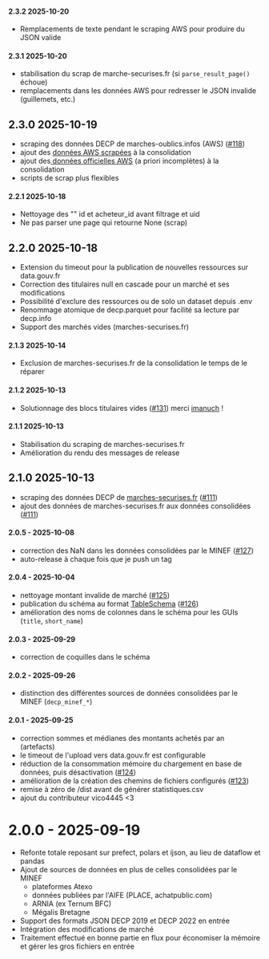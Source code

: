 #### 2.3.2 2025-10-20

- Remplacements de texte pendant le scraping AWS pour produire du JSON valide

#### 2.3.1 2025-10-20

- stabilisation du scrap de marche-securises.fr (si `parse_result_page()` échoue)
- remplacements dans les données AWS pour redresser le JSON invalide (guillemets, etc.)

## 2.3.0 2025-10-19

- scraping des données DECP de marches-oublics.infos (AWS) ([#118](https://github.com/ColinMaudry/decp-processing/issues/118))
- ajout des [données AWS scrapées](<(https://www.data.gouv.fr/datasets/68caf6b135f19236a4f37a32/)>) à la consolidation
- ajout des[ données officielles AWS](https://www.data.gouv.fr/datasets/declaration-des-donnees-essentielles-avenue-web-systemes/) (a priori incomplètes) à la consolidation
- scripts de scrap plus flexibles

#### 2.2.1 2025-10-18

- Nettoyage des "" id et acheteur_id avant filtrage et uid
- Ne pas parser une page qui retourne None (scrap)

## 2.2.0 2025-10-18

- Extension du timeout pour la publication de nouvelles ressources sur data.gouv.fr
- Correction des titulaires null en cascade pour un marché et ses modifications
- Possibilité d'exclure des ressources ou de solo un dataset depuis .env
- Renommage atomique de decp.parquet pour facilité sa lecture par decp.info
- Support des marchés vides (marches-securises.fr)

#### 2.1.3 2025-10-14

- Exclusion de marches-securises.fr de la consolidation le temps de le réparer

#### 2.1.2 2025-10-13

- Solutionnage des blocs titulaires vides ([#131](https://github.com/ColinMaudry/decp-processing/pull/131)) merci [imanuch](https://github.com/imanuch) !

#### 2.1.1 2025-10-13

- Stabilisation du scraping de marches-securises.fr
- Amélioration du rendu des messages de release

## 2.1.0 2025-10-13

- scraping des données DECP de [marches-securises.fr](https://www.data.gouv.fr/datasets/donnees-essentielles-de-la-commande-publique-de-marches-securises-fr/) ([#111](https://github.com/ColinMaudry/decp-processing/issues/111))
- ajout des données de marches-securises.fr aux données consolidées ([#111](https://github.com/ColinMaudry/decp-processing/issues/111))

#### 2.0.5 - 2025-10-08

- correction des NaN dans les données consolidées par le MINEF ([#127](https://github.com/ColinMaudry/decp-processing/issues/127))
- auto-release à chaque fois que je push un tag

#### 2.0.4 - 2025-10-04

- nettoyage montant invalide de marché ([#125](https://github.com/ColinMaudry/decp-processing/issues/125))
- publication du schéma au format [TableSchema](https://specs.frictionlessdata.io/table-schema) ([#126](https://github.com/ColinMaudry/decp-processing/issues/126))
- amélioration des noms de colonnes dans le schéma pour les GUIs (`title`, `short_name`)

#### 2.0.3 - 2025-09-29

- correction de coquilles dans le schéma

#### 2.0.2 - 2025-09-26

- distinction des différentes sources de données consolidées par le MINEF (`decp_minef_*`)

#### 2.0.1 - 2025-09-25

- correction sommes et médianes des montants achetés par an (artefacts)
- le timeout de l'upload vers data.gouv.fr est configurable
- réduction de la consommation mémoire du chargement en base de données, puis désactivation ([#124](https://github.com/ColinMaudry/decp-processing/issues/124))
- amélioration de la création des chemins de fichiers configurés ([#123](https://github.com/ColinMaudry/decp-processing/issues/123))
- remise à zéro de /dist avant de générer statistiques.csv
- ajout du contributeur vico4445 <3

# 2.0.0 - 2025-09-19

- Refonte totale reposant sur prefect, polars et ijson, au lieu de dataflow et pandas
- Ajout de sources de données en plus de celles consolidées par le MINEF
  - plateformes Atexo
  - données publiées par l'AIFE (PLACE, achatpublic.com)
  - ARNIA (ex Ternum BFC)
  - Mégalis Bretagne
- Support des formats JSON DECP 2019 et DECP 2022 en entrée
- Intégration des modifications de marché
- Traitement effectué en bonne partie en flux pour économiser la mémoire et gérer les gros fichiers en entrée
